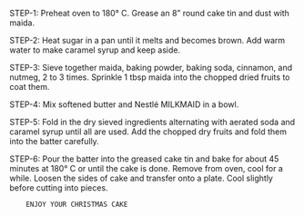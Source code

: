 STEP-1: Preheat oven to 180° C. Grease an 8” round cake tin and dust with maida.

STEP-2: Heat sugar in a pan until it melts and becomes brown. Add warm water to make caramel syrup and keep aside.

STEP-3: Sieve together maida, baking powder, baking soda, cinnamon, and nutmeg, 2 to 3 times. Sprinkle 1 tbsp maida into the chopped dried fruits to coat them.

STEP-4: Mix softened butter and Nestlé MILKMAID in a bowl.

STEP-5:  Fold in the dry sieved ingredients alternating with aerated soda and caramel syrup until all are used. Add the chopped dry fruits and fold them into the batter carefully.

STEP-6: Pour the batter into the greased cake tin and bake for about 45 minutes at 180° C or until the cake is done. Remove from oven, cool for a while. Loosen the sides of cake and transfer onto a plate. Cool slightly before cutting into pieces.

        ENJOY YOUR CHRISTMAS CAKE